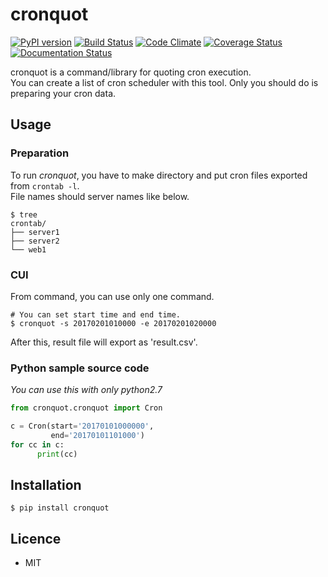 # cronquot

[![PyPI version](https://badge.fury.io/py/cronquot.svg)](https://badge.fury.io/py/cronquot)
[![Build Status](https://travis-ci.org/pyohei/cronquot.svg?branch=master)](https://travis-ci.org/pyohei/cronquot)
[![Code Climate](https://codeclimate.com/github/pyohei/cronquot/badges/gpa.svg)](https://codeclimate.com/github/pyohei/cronquot)
[![Coverage Status](https://coveralls.io/repos/github/pyohei/cronquot/badge.svg?branch=master)](https://coveralls.io/github/pyohei/cronquot?branch=master)
[![Documentation Status](https://readthedocs.org/projects/cronquot/badge/?version=latest)](http://cronquot.readthedocs.io/en/latest/?badge=latest)

cronquot is a command/library for quoting cron execution.    
You can create a list of cron scheduler with this tool.
Only you should do is preparing your cron data.

## Usage

### Preparation

To run _cronquot_, you have to make directory and put cron files exported from `crontab -l`.  
File names should server names like below.

```
$ tree
crontab/
├── server1
├── server2
└── web1
```

### CUI

From command, you can use only one command.

```
# You can set start time and end time.
$ cronquot -s 20170201010000 -e 20170201020000
```

After this, result file will export as 'result.csv'.

### Python sample source code

*You can use this with only python2.7*


```python
from cronquot.cronquot import Cron

c = Cron(start='20170101000000',
         end='20170101101000')
for cc in c:
      print(cc)
```

## Installation

```
$ pip install cronquot
```


## Licence

* MIT
